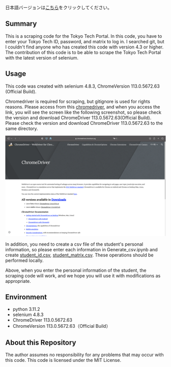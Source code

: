 日本語バージョンは[こちら](README.ja.md)をクリックしてください。

## Summary
This is a scraping code for the Tokyo Tech Portal.
In this code, you have to enter your Tokyo Tech ID, password, and matrix to log in.
I searched git, but I couldn't find anyone who has created this code with version 4.3 or higher.
The contribution of this code is to be able to scrape the Tokyo Tech Portal with the latest version of selenium.

## Usage
This code was created with selenium 4.8.3, ChromeVersion 113.0.5672.63 (Official Build).

Chromedriver is required for scraping, but gitignore is used for rights reasons. Please access from this [chromedriver](https://chromedriver.chromium.org), and when you access the link, you will see the screen like the following screenshot, so please check the version and download ChromeDriver 113.0.5672.63(Official Build). Please check the version and download ChromeDriver 113.0.5672.63 to the same directory.

![screenshot](screenshot.png)

In addition, you need to create a csv file of the student's personal information, so please enter each information in Generate_csv.ipynb and create [student_id.csv](student_info/student_id.csv), [student_matrix.csv]( student_info/student_matrix.csv).
These operations should be performed locally.

Above, when you enter the personal information of the student, the scraping code will work, and we hope you will use it with modifications as appropriate.

## Environment
- python  3.11.2
- selenium    4.8.3
- ChromeDriver    113.0.5672.63
- ChromeVersion   113.0.5672.63（Official Build）


## About this Repository

The author assumes no responsibility for any problems that may occur with this code.
This code is licensed under the MIT License.
